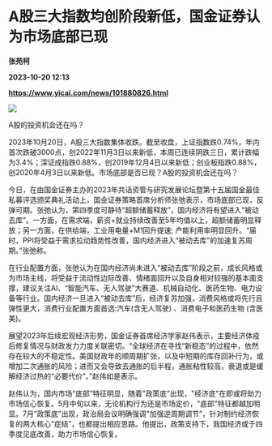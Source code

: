 # A股三大指数均创阶段新低，国金证券认为市场底部已现
**张苑柯**

**2023-10-20 12:13**

**https://www.yicai.com/news/101880826.html**

![](https://imgcdn.yicai.com/uppics/slides/2023/10/66bd91395184df6ca2b648259c8a3f09.jpg)

A股的投资机会还在吗？

2023年10月20日，A股三大指数集体收跌。截至收盘，上证指数跌0.74%，年内首次跌破3000点，创2022年11月3日以来新低，本周已连续阴跌三日，累计跌幅为3.4%；深证成指跌0.88%，创2019年12月4日以来新低；创业板指跌0.88%，创2020年4月3日以来新低。市场底部是否已现？A股的投资机会还在吗？

今日，在由国金证券主办的2023年共话资管与研究发展论坛暨第十五届国金最佳私募评选颁奖典礼活动上，国金证券策略首席分析师张弛表示，市场底部已现，反弹可期。张弛认为，第四季度可静待“超额储蓄释放”，国内经济将有望进入“被动去库”。一方面，在需求端，薪资+就业持续改善至5年均值以上，超额储蓄明显释放；另一方面，在供给端，工业用电量+M1回升提速; 产能利用率明显回升。“届时，PPI将受益于需求拉动趋势性改善，国内经济进入“被动去库”的加速复苏周期。”张弛称。

在行业配置方面，张弛认为在国内经济尚未进入“被动去库”阶段之前，成长风格或为市场主线，将受益于流动性边际改善、情绪面回升以及自身相对较强的基本面支撑，建议关注Al、“智能汽车、无人驾驶”大赛道、机械自动化、医药生物、电力设备等行业。国内经济一旦进入“被动去库”后，经济复苏加强，消费风格或将先行且弹性更大，消费行业配置方面首选:汽车(含无人驾驶) 、消费电子和医药生物 (含医美)。

展望2023年后续宏观经济形势，国金证券首席经济学家赵伟表示，主要经济体疫后修复情况与财政发力力度关联密切。“全球经济在寻找“新稳态”的过程中，依然存在较大的不稳定性。美国财政年的顺周期扩张，以及中短期的库存回补行为，或增加二次通胀的风险；进而又会导致去通胀的后半程，通胀粘性较高，衰退或是缓解经济过热的“必要代价”。”赵伟如是表示。

赵伟认为，国内市场“底部”特征明显，随着"政策底”出现，"经济底”在即或将助力市场信心恢复。5月中旬以来，无论机构行为还是市场定价，"底部"特征都越加明显。7月“政策底”出现，政治局会议明确强调"加强逆周期调节”，针对制约经济恢复的两大核心“症结”，也都提出相应思路。他提出，政策支持下，我国经济或于四季度见底改善，助力市场信心恢复。